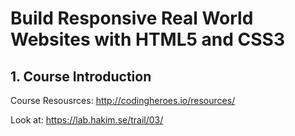 Build Responsive Real World Websites with HTML5 and CSS3
======================================



## 1. Course Introduction

Course Resousrces:
<http://codingheroes.io/resources/>


Look at: <https://lab.hakim.se/trail/03/>

